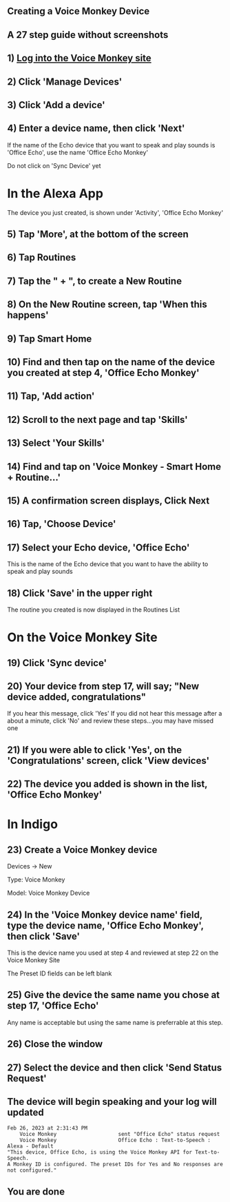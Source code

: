 ## Creating a Voice Monkey Device

## A 27 step guide without screenshots

## 1) [Log into the Voice Monkey site](https://voicemonkey.io/start) 

## 2) Click 'Manage Devices'

## 3) Click 'Add a device'

## 4) Enter a device name, then click 'Next'

If the name of the Echo device that you want to speak and play sounds is 'Office Echo',
use the name 'Office Echo Monkey'

Do not click on 'Sync Device' yet

# In the Alexa App

The device you just created, is shown under 'Activity', 'Office Echo Monkey'

## 5) Tap 'More', at the bottom of the screen

## 6) Tap Routines

## 7) Tap the " + ", to create a New Routine

## 8) On the New Routine screen, tap 'When this happens'

## 9) Tap Smart Home

## 10) Find and then tap on the name of the device you created at step 4, 'Office Echo Monkey'

## 11) Tap, 'Add action'

## 12) Scroll to the next page and tap 'Skills'

## 13) Select 'Your Skills'

## 14) Find and tap on 'Voice Monkey - Smart Home + Routine...'

## 15) A confirmation screen displays, Click Next

## 16) Tap, 'Choose Device'

## 17) Select your Echo device, 'Office Echo'

This is the name of the Echo device that you want to have the ability to speak and play sounds

## 18) Click 'Save' in the upper right

The routine you created is now displayed in the Routines List

# On the Voice Monkey Site

## 19) Click 'Sync device'

## 20) Your device from step 17, will say; "New device added, congratulations"

If you hear this message, click 'Yes'
If you did not hear this message after a about a minute, click 'No' and review these steps...you may have missed one

## 21) If you were able to click 'Yes', on the 'Congratulations' screen, click 'View devices'

## 22) The device you added is shown in the list, 'Office Echo Monkey'

# In Indigo

## 23) Create a Voice Monkey device

Devices -> New

Type: Voice Monkey

Model: Voice Monkey Device

## 24) In the 'Voice Monkey device name' field, type the device name, 'Office Echo Monkey', then click 'Save'

This is the device name you used at step 4 and reviewed at step 22 on the Voice Monkey Site

The Preset ID fields can be left blank

## 25) Give the device the same name you chose at step 17, 'Office Echo'

Any name is acceptable but using the same name is preferrable at this step.

## 26) Close the window

## 27) Select the device and then click 'Send Status Request'

## The device will begin speaking and your log will updated


    Feb 26, 2023 at 2:31:43 PM
        Voice Monkey                    sent "Office Echo" status request
        Voice Monkey                    Office Echo : Text-to-Speech : Alexa - Default
    "This device, Office Echo, is using the Voice Monkey API for Text-to-Speech. 
    A Monkey ID is configured. The preset IDs for Yes and No responses are not configured."


## You are done

